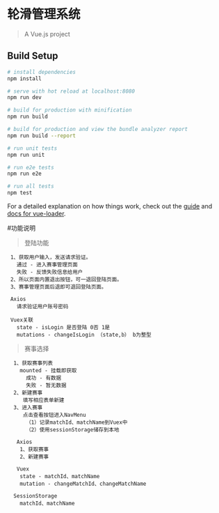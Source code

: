 # 轮滑管理系统

> A Vue.js project

## Build Setup

``` bash
# install dependencies
npm install

# serve with hot reload at localhost:8080
npm run dev

# build for production with minification
npm run build

# build for production and view the bundle analyzer report
npm run build --report

# run unit tests
npm run unit

# run e2e tests
npm run e2e

# run all tests
npm test
```

For a detailed explanation on how things work, check out the [guide](http://vuejs-templates.github.io/webpack/) and [docs for vue-loader](http://vuejs.github.io/vue-loader).

#功能说明

>登陆功能
 
 ```
  1、获取用户输入，发送请求验证。
    通过 - 进入赛事管理页面
    失败 - 反馈失败信息给用户
  2、所以页面内置退出按钮，可一退回登陆页面。
  3、赛事管理页面后退即可退回登陆页面。 
    
  Axios
    请求验证用户账号密码
    
  Vuex关联
    state - isLogin 是否登陆 0否 1是
    mutations - changeIsLogin （state,b） b为整型
 ```

>赛事选择

```
  1、获取赛事列表
    mounted - 挂载即获取
      成功 - 有数据
      失败 - 暂无数据
  2、新建赛事
     填写相应表单新建
  3、进入赛事
     点击查看按钮进入NavMenu
      （1）记录matchId、matchName到Vuex中
      （2）使用sessionStorage储存到本地
       
   Axios
    1、获取赛事
    2、新建赛事
   
   Vuex 
    state - matchId、matchName
    mutation - changeMatchId、changeMatchName
    
  SessionStorage
    matchId、matchName
```
